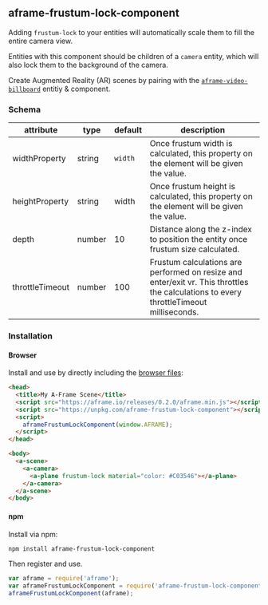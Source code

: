 ## aframe-frustum-lock-component

Adding `frustum-lock` to your entities will automatically scale them to fill the
entire camera view.

Entities with this component should be children of a `camera` entity,
which will also lock them to the background of the camera.

Create Augmented Reality (AR) scenes by pairing with the
[`aframe-video-billboard`](https://www.npmjs.com/package/aframe-video-billboard)
entitiy & component.

### Schema

| attribute | type | default | description |
|---|---|---|---|
| widthProperty | string | `width` | Once frustum width is calculated, this property on the element will be given the value. |
| heightProperty |string | width | Once frustum height is calculated, this property on the element will be given the value. |
| depth | number | 10 | Distance along the z-index to position the entity once frustum size calculated. |
| throttleTimeout | number | 100 | Frustum calculations are performed on resize and enter/exit vr. This throttles the calculations to every throttleTimeout milliseconds. |

### Installation

#### Browser

Install and use by directly including the [browser files](dist):

```html
<head>
  <title>My A-Frame Scene</title>
  <script src="https://aframe.io/releases/0.2.0/aframe.min.js"></script>
  <script src="https://unpkg.com/aframe-frustum-lock-component"></script>
  <script>
    aframeFrustumLockComponent(window.AFRAME);
  </script>
</head>

<body>
  <a-scene>
    <a-camera>
      <a-plane frustum-lock material="color: #C03546"></a-plane>
    </a-camera>
  </a-scene>
</body>
```

#### npm

Install via npm:

```bash
npm install aframe-frustum-lock-component
```

Then register and use.

```js
var aframe = require('aframe');
var aframeFrustumLockComponent = require('aframe-frustum-lock-component');
aframeFrustumLockComponent(aframe);
```

